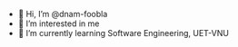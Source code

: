 - 👋 Hi, I’m @dnam-foobla
- 👀 I’m interested in me
- 🌱 I’m currently learning Software Engineering, UET-VNU

<!---
dnam-foobla/dnam-foobla is a ✨ special ✨ repository because its `README.md` (this file) appears on your GitHub profile.
You can click the Preview link to take a look at your changes.
--->
